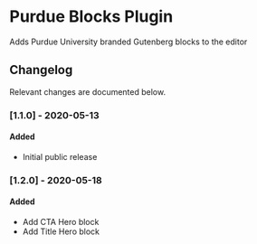 # Purdue Blocks Plugin

Adds Purdue University branded Gutenberg blocks to the editor

## Changelog

Relevant changes are documented below.

### [1.1.0] - 2020-05-13
#### Added
- Initial public release

### [1.2.0] - 2020-05-18
#### Added
- Add CTA Hero block
- Add Title Hero block
